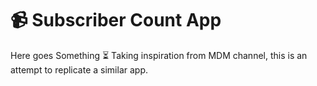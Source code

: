 # 📹 Subscriber Count App

Here goes Something ⏳
Taking inspiration from MDM channel, this is an attempt to replicate a similar app.
